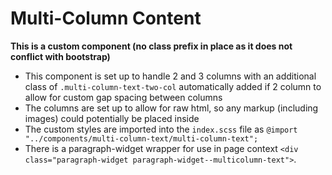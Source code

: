 # Multi-Column Content

**This is a custom component (no class prefix in place as it does not conflict with bootstrap)**

- This component is set up to handle 2 and 3 columns with an additional class of `.multi-column-text-two-col` automatically added if 2 column to allow for custom gap spacing between columns
- The columns are set up to allow for raw html, so any markup (including images) could potentially be placed inside
- The custom styles are imported into the `index.scss` file as `@import "../components/multi-column-text/multi-column-text";`
- There is a paragraph-widget wrapper for use in page context `<div class="paragraph-widget paragraph-widget--multicolumn-text">`.
